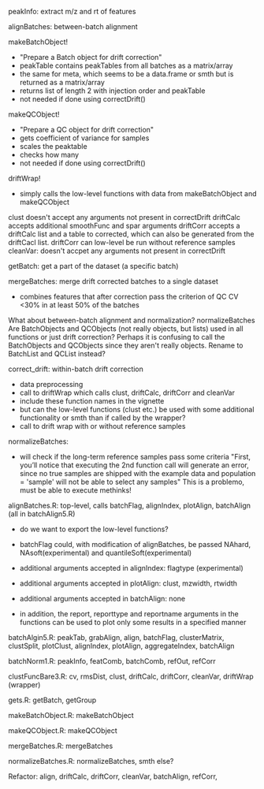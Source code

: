 
peakInfo: extract m/z and rt of features

alignBatches: between-batch alignment

makeBatchObject!
- "Prepare a Batch object for drift correction"
- peakTable contains peakTables from all batches as a matrix/array
- the same for meta, which seems to be a data.frame or smth but is returned as a matrix/array
- returns list of length 2 with injection order and peakTable
- not needed if done using correctDrift()


makeQCObject!
- "Prepare a QC object for drift correction"
- gets coefficient of variance for samples
- scales the peaktable
- checks how many 
- not needed if done using correctDrift()

driftWrap!
- simply calls the low-level functions with data from makeBatchObject and makeQCObject

clust doesn't accept any arguments not present in correctDrift
driftCalc accepts additional smoothFunc and spar arguments
driftCorr accepts a driftCalc list and a table to corrected, which can also be generated from the driftCacl list. driftCorr can low-level be run without reference samples 
cleanVar: doesn't accpet any arguments not present in correctDrift

getBatch: get a part of the dataset (a specific batch)

mergeBatches: merge drift corrected batches to a single dataset
- combines features that after correction pass the criterion of QC CV <30% in at least 50% of the batches


What about between-batch alignment and normalization?
normalizeBatches
Are BatchObjects and QCObjects (not really objects, but lists) used in all functions or just drift correction? Perhaps it is confusing to call the BatchObjects and QCObjects since they aren't really objects. Rename to BatchList and QCList instead?

correct_drift: within-batch drift correction
- data preprocessing
- call to driftWrap which calls clust, driftCalc, driftCorr and cleanVar
- include these function names in the vignette
- but can the low-level functions (clust etc.) be used with some additional functionality or smth than if called by the wrapper?
- call to drift wrap with or without reference samples

normalizeBatches:
- will check if the long-term reference samples pass some criteria
"First, you’ll notice that executing the 2nd function call will generate an error, since no true samples are shipped with the example data and population = 'sample' will not be able to select any samples"
This is a problemo, must be able to execute methinks!


alignBatches.R: top-level, calls batchFlag, alignIndex, plotAlign, batchAlign (all in batchAlign5.R)
- do we want to export the low-level functions?
- batchFlag could, with modification of alignBatches, be passed NAhard, NAsoft(experimental) and quantileSoft(experimental)
- additional arguments accepted in alignIndex: flagtype (experimental)
- additional arguments accepted in plotAlign: clust, mzwidth, rtwidth
- additional arguments accepted in batchAlign: none

- in addition, the report, reporttype and reportname arguments in the functions can be used to plot only some results in a specified manner

batchAlgin5.R: peakTab, grabAlign, align, batchFlag, clusterMatrix, clustSplit, plotClust, alignIndex, plotAlign, aggregateIndex, batchAlign

batchNorm1.R: peakInfo, featComb, batchComb, refOut, refCorr

clustFuncBare3.R: cv, rmsDist, clust, driftCalc, driftCorr, cleanVar, driftWrap (wrapper)

gets.R: getBatch, getGroup

makeBatchObject.R: makeBatchObject

makeQCObject.R: makeQCObject

mergeBatches.R: mergeBatches

normalizeBatches.R: normalizeBatches, smth else?

Refactor: align, driftCalc, driftCorr, cleanVar, batchAlign, refCorr, 




